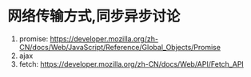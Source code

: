 # 网络传输方式,同步异步讨论

1. promise: https://developer.mozilla.org/zh-CN/docs/Web/JavaScript/Reference/Global_Objects/Promise
2. ajax
3. fetch: https://developer.mozilla.org/zh-CN/docs/Web/API/Fetch_API
